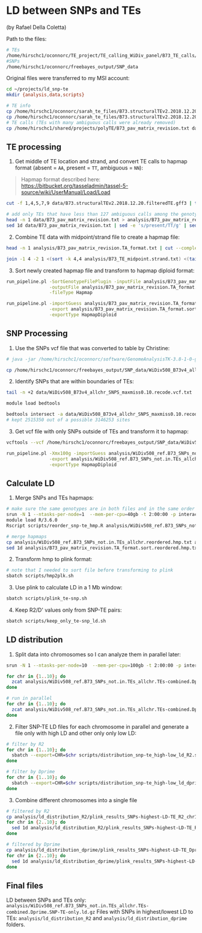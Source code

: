# LD between SNPs and TEs
(by Rafael Della Coletta)

Path to the files:

```bash
# TEs
/home/hirschc1/oconnorc/TE_project/TE_calling_WiDiv_panel/B73_TE_calls/SNP_TE_LD_files
#SNPs
/home/hirschc1/oconnorc/freebayes_output/SNP_data
```

Original files were transferred to my MSI account:

```bash
cd ~/projects/ld_snp-te
mkdir {analysis,data,scripts}

# TE info
cp /home/hirschc1/oconnorc/sarah_te_files/B73.structuralTEv2.2018.12.20.filteredTE.gff3 data/
cp /home/hirschc1/oconnorc/sarah_te_files/B73.structuralTEv2.2018.12.20.filteredTE_start.in_10bp_rem.nocallTEs.gff3 data/
# TE calls (TEs with many ambiguous calls were already removed)
cp /home/hirschc1/shared/projects/polyTE/B73_pav_matrix_revision.txt data/
```



## TE processing

1. Get middle of TE location and strand, and convert TE calls to hapmap format (absent = `AA`, present = `TT`, ambiguous = `NN`):

> Hapmap format described here: https://bitbucket.org/tasseladmin/tassel-5-source/wiki/UserManual/Load/Load

```bash
cut -f 1,4,5,7,9 data/B73.structuralTEv2.2018.12.20.filteredTE.gff3 | tr "=" "\t" | tr ";" "\t" | join -1 6 -2 1 <(sort -k 6,6 -) <(cut -f 9 data/B73.structuralTEv2.2018.12.20.filteredTE_start.in_10bp_rem.nocallTEs.gff3 | sort -k 1,1) | tr " " "\t" | awk '{TEmid=int(($3+$4)/2); print $2"\t"TEmid"\t"$5"\t"$1"\t"$3"\t"$4}' | awk '{if ($3 == ".") print $1"\t"$2"\t+\t"$4"\t"$5"\t"$6"\t"; else print $0}' > analysis/B73_TE_midpoint.strand.txt

# add only TEs that have less than 127 ambiguous calls among the genotypes
head -n 1 data/B73_pav_matrix_revision.txt > analysis/B73_pav_matrix_revision.TA_format.txt
sed 1d data/B73_pav_matrix_revision.txt | sed -e 's/present/TT/g' | sed -e 's/absent/AA/g' | sed -e 's/ambigious/NN/g' >> analysis/B73_pav_matrix_revision.TA_format.txt
```

2. Combine TE data with midpoint/strand file to create a hapmap file:

```bash
head -n 1 analysis/B73_pav_matrix_revision.TA_format.txt | cut --complement -f 1 | awk '{print "rs#\talleles\tchrom\tpos\tstrand\tassembly#\tcenter\tprotLSID\tassayLSID\tpanelLSID\tQCcode\t"$0}' > analysis/B73_pav_matrix_revision.TA_format.hmp.txt

join -1 4 -2 1 <(sort -k 4,4 analysis/B73_TE_midpoint.strand.txt) <(tail -n +2 analysis/B73_pav_matrix_revision.TA_format.txt | sort -k 1,1) | tr " " "\t" | awk '{print $1"\tT\/A\t"$2"\t"$3"\t"$4"\tB73v4\tNA\tNA\tNA\tNA\tNA\t"$0}' | cut -f 1-11,18-527 | grep -v "     B73V4" | sort -k 3,3n -k 4,4n >> analysis/B73_pav_matrix_revision.TA_format.hmp.txt
```

3. Sort newly created hapmap file and transform to hapmap diploid format:

```bash
run_pipeline.pl -SortGenotypeFilePlugin -inputFile analysis/B73_pav_matrix_revision.TA_format.hmp.txt \
                -outputFile analysis/B73_pav_matrix_revision.TA_format.sort.hmp.txt \
                -fileType Hapmap

run_pipeline.pl -importGuess analysis/B73_pav_matrix_revision.TA_format.sort.hmp.txt \
                -export analysis/B73_pav_matrix_revision.TA_format.sort.hmp.txt \
                -exportType HapmapDiploid
```



## SNP Processing

1. Use the SNPs vcf file that was converted to table by Christine:

```bash
# java -jar /home/hirschc1/oconnorc/software/GenomeAnalysisTK-3.8-1-0-gf15c1c3ef/GenomeAnalysisTK.jar -T VariantsToTable -V WiDiv508_B73v4_allchr_SNPS_maxmiss0.10.recode.vcf -F CHROM -F POS -GF GT -R ~/maize_refs/B73_chr1-10.fasta -o  WiDiv508_B73v4_allchr_SNPS_maxmiss0.10.recode.vcf.txt

cp /home/hirschc1/oconnorc/freebayes_output/SNP_data/WiDiv508_B73v4_allchr_SNPS_maxmiss0.10.recode.vcf.txt data/
```

2. Identify SNPs that are within boundaries of TEs:

```bash
tail -n +2 data/WiDiv508_B73v4_allchr_SNPS_maxmiss0.10.recode.vcf.txt | awk '{print $1"\t"$2"\t"$2}' > data/WiDiv508_B73v4_allchr_SNPS_maxmiss0.10.recode.vcf.bed

module load bedtools

bedtools intersect -a data/WiDiv508_B73v4_allchr_SNPS_maxmiss0.10.recode.vcf.bed -b data/B73.structuralTEv2.2018.12.20.filteredTE.gff3 -v -wa | cut -f 1-2 > analysis/WiDiv508_B73v4_allchr_SNPs_notinTEs.txt
# kept 2515350 out of a possible 3146253 sites
```

3. Get vcf file with only SNPs outside of TEs and transform it to hapmap:

```bash
vcftools --vcf /home/hirschc1/oconnorc/freebayes_output/SNP_data/WiDiv508_B73v4_allchr_SNPS_maxmiss0.10.recode.vcf --out analysis/WiDiv508_ref.B73_SNPs_not.in.TEs_allchr --positions analysis/WiDiv508_B73v4_allchr_SNPs_notinTEs.txt --recode --recode-INFO-all

run_pipeline.pl -Xmx100g -importGuess analysis/WiDiv508_ref.B73_SNPs_not.in.TEs_allchr.recode.vcf \
                -export analysis/WiDiv508_ref.B73_SNPs_not.in.TEs_allchr.hmp.txt \
                -exportType HapmapDiploid
```



## Calculate LD

1. Merge SNPs and TEs hapmaps:

```bash
# make sure the same genotypes are in both files and in the same order
srun -N 1 --ntasks-per-node=1  --mem-per-cpu=40gb -t 2:00:00 -p interactive --pty bash
module load R/3.6.0
Rscript scripts/reorder_snp-te_hmp.R analysis/WiDiv508_ref.B73_SNPs_not.in.TEs_allchr.hmp.txt analysis/B73_pav_matrix_revision.TA_format.sort.hmp.txt

# merge hapmaps
cp analysis/WiDiv508_ref.B73_SNPs_not.in.TEs_allchr.reordered.hmp.txt analysis/WiDiv508_ref.B73_SNPs_not.in.TEs_allchr.TEs-combined.hmp.txt
sed 1d analysis/B73_pav_matrix_revision.TA_format.sort.reordered.hmp.txt >> analysis/WiDiv508_ref.B73_SNPs_not.in.TEs_allchr.TEs-combined.hmp.txt
```

2. Transform hmp to plink format:

```bash
# note that I needed to sort file before transforming to plink
sbatch scripts/hmp2plk.sh
```

3. Use plink to calculate LD in a 1 Mb window:

```bash
sbatch scripts/plink_te-snp.sh
```

4. Keep R2/D' values only from SNP-TE pairs:

```bash
sbatch scripts/keep_only_te-snp_ld.sh
```



## LD distribution

1. Split data into chromosomes so I can analyze them in parallel later:

```bash
srun -N 1 --ntasks-per-node=10  --mem-per-cpu=100gb -t 2:00:00 -p interactive --pty bash

for chr in {1..10}; do
  zcat analysis/WiDiv508_ref.B73_SNPs_not.in.TEs_allchr.TEs-combined.Dprime.SNP-TE-only.ld.gz | head -n 1 > analysis/WiDiv508_ref.B73_SNPs_not.in.TEs_allchr.TEs-combined.Dprime.SNP-TE-only.chr$chr.ld
done

# run in parallel
for chr in {1..10}; do
  zcat analysis/WiDiv508_ref.B73_SNPs_not.in.TEs_allchr.TEs-combined.Dprime.SNP-TE-only.ld.gz | awk -v chr="$chr" '$1 == chr && $5 == chr' >> analysis/WiDiv508_ref.B73_SNPs_not.in.TEs_allchr.TEs-combined.Dprime.SNP-TE-only.chr$chr.ld &
done
```

2. Filter SNP-TE LD files for each chromosome in parallel and generate a file only with high LD and other only only low LD:

```bash
# filter by R2
for chr in {1..10}; do
  sbatch --export=CHR=$chr scripts/distribution_snp-te_high-low_ld_R2.sh
done

# filter by Dprime
for chr in {1..10}; do
  sbatch --export=CHR=$chr scripts/distribution_snp-te_high-low_ld_dprime.sh
done
```

3. Combine different chromosomes into a single file

```bash
# filtered by R2
cp analysis/ld_distribution_R2/plink_results_SNPs-highest-LD-TE_R2_chr1.ld analysis/ld_distribution_R2/plink_results_SNPs-highest-LD-TE_R2.ld
for chr in {2..10}; do
  sed 1d analysis/ld_distribution_R2/plink_results_SNPs-highest-LD-TE_R2_chr${chr}.ld >> analysis/ld_distribution_R2/plink_results_SNPs-highest-LD-TE_R2.ld
done

# filtered by Dprime
cp analysis/ld_distribution_dprime/plink_results_SNPs-highest-LD-TE_Dprime_chr1.ld analysis/ld_distribution_dprime/plink_results_SNPs-highest-LD-TE_Dprime.ld
for chr in {2..10}; do
  sed 1d analysis/ld_distribution_dprime/plink_results_SNPs-highest-LD-TE_Dprime_chr${chr}.ld >> analysis/ld_distribution_dprime/plink_results_SNPs-highest-LD-TE_Dprime.ld
done
```



## Final files

LD between SNPs and TEs only: `analysis/WiDiv508_ref.B73_SNPs_not.in.TEs_allchr.TEs-combined.Dprime.SNP-TE-only.ld.gz`
Files with SNPs in highest/lowest LD to TEs: `analysis/ld_distribution_R2` and `analysis/ld_distribution_dprime` folders.
